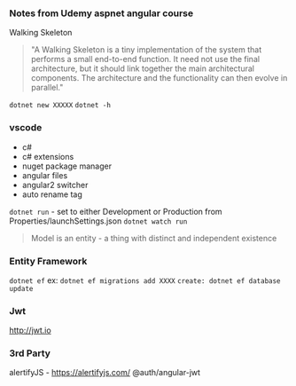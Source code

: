 ### Notes from Udemy aspnet angular course

Walking Skeleton
> "A Walking Skeleton is a tiny implementation of the system that performs a small end-to-end function. It need not use the final architecture, but it should link together the main architectural components. The architecture and the functionality can then evolve in parallel."

`dotnet new XXXXX`
`dotnet -h`

### vscode
* c#
* c# extensions
* nuget package manager
* angular files
* angular2 switcher
* auto rename tag

`dotnet run` - set to either Development or Production from Properties/launchSettings.json
`dotnet watch run`

> Model is an entity - a thing with distinct and independent existence

### Entity Framework
`dotnet ef`
ex: 
`dotnet ef migrations add XXXX`
`create: dotnet ef database update`

### Jwt

http://jwt.io

### 3rd Party

alertifyJS - https://alertifyjs.com/
@auth/angular-jwt